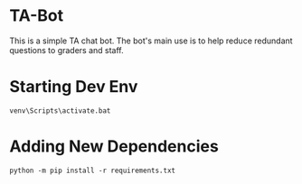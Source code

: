 # TA-Bot

This is a simple TA chat bot. The bot's main use is to help reduce redundant questions to graders and staff. 

# Starting Dev Env
`venv\Scripts\activate.bat`

# Adding New Dependencies
`python -m pip install -r requirements.txt`